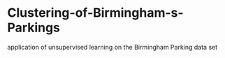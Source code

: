 # Clustering-of-Birmingham-s-Parkings

application of unsupervised learning on the Birmingham Parking data set
